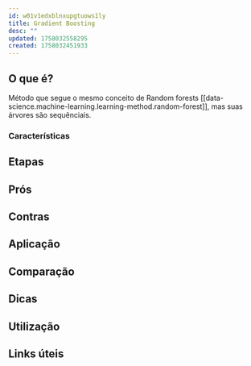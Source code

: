 ```yaml
---
id: w01v1edxblnxupgtuows1ly
title: Gradient Boosting
desc: ""
updated: 1758032558295
created: 1758032451933
---
```


## O que é?

Método que segue o mesmo conceito de Random forests [[data-science.machine-learning.learning-method.random-forest]], mas suas árvores são sequênciais.

### Características

## Etapas

## Prós

## Contras

## Aplicação

## Comparação

## Dicas

## Utilização

## Links úteis
